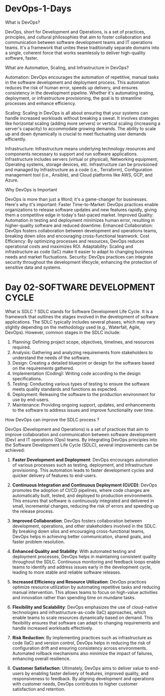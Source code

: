 # DevOps-1-Days

What is DevOps?

DevOps, short for Development and Operations, is a set of practices, principles, and cultural philosophies that aim to foster collaboration and communication between software development teams and IT operations teams. It's a framework that unites these traditionally separate domains into a single, coherent force that works seamlessly to deliver high-quality software, faster.

What are Automation, Scaling, and Infrastructure in DevOps?

Automation: DevOps encourages the automation of repetitive, manual tasks in the software development and deployment process. This automation reduces the risk of human error, speeds up delivery, and ensures consistency in the development pipeline. Whether it's automating testing, deployment, or infrastructure provisioning, the goal is to streamline processes and enhance efficiency.

Scaling: Scaling in DevOps is all about ensuring that your systems can handle increased workloads without breaking a sweat. It involves strategies like horizontal scaling (adding more servers) or vertical scaling (increasing a server's capacity) to accommodate growing demands. The ability to scale up and down dynamically is crucial to meet fluctuating user demands efficiently.

Infrastructure: Infrastructure means underlying technology resources and components necessary to support and run software applications. Infrastructure includes servers (virtual or physical), Networking equipment, Operating systems, storage devices, etc. Infrastructure can be provisioned and managed by Infrastructure as a code (i.e., Terraform), Configuration management tool (i.e., Ansible), and Cloud platforms like AWS, GCP, and Azure.

Why DevOps is Important

DevOps is more than just a Word; it's a game-changer for businesses. Here's why it's important:
Faster Time-to-Market: DevOps practices enable organizations to release software updates and new features rapidly, giving them a competitive edge in today's fast-paced market.
Improved Quality: Automation in testing and deployment minimizes human error, resulting in higher-quality software and reduced downtime.
Enhanced Collaboration: DevOps fosters collaboration between development and operations teams, breaking down silos and encouraging cross-functional teamwork.
Cost Efficiency: By optimizing processes and resources, DevOps reduces operational costs and maximizes ROI.
Adaptability: Scaling and infrastructure as code (IaC) make it easier to adapt to changing business needs and market fluctuations.
Security: DevOps practices can integrate security throughout the development lifecycle, enhancing the protection of sensitive data and systems.

# Day 02-SOFTWARE DEVELOPMENT CYCLE 

What is SDLC ?
SDLC stands for Software Development Life Cycle. It is a framework that outlines the stages involved in the development of software applications. The SDLC typically includes several phases, which may vary slightly depending on the methodology used (e.g., Waterfall, Agile, DevOps). However, common stages in the SDLC include:

1. Planning: Defining project scope, objectives, timelines, and resources required.
2. Analysis: Gathering and analyzing requirements from stakeholders to understand the needs of the software.
3. Design: Creating a detailed blueprint or design for the software based on the requirements gathered.
4. Implementation (Coding): Writing code according to the design specifications.
5. Testing: Conducting various types of testing to ensure the software meets quality standards and functions as expected.
6. Deployment: Releasing the software to the production environment for use by end-users.
7. Maintenance: Providing ongoing support, updates, and enhancements to the software to address issues and improve functionality over time.

How DevOps can improve the SDLC process ?

DevOps (Development and Operations) is a set of practices that aim to improve collaboration and communication between software development (Dev) and IT operations (Ops) teams. By integrating DevOps principles into the Software Development Life Cycle (SDLC), several improvements can be achieved:

1. **Faster Development and Deployment**: DevOps encourages automation of various processes such as testing, deployment, and infrastructure provisioning. This automation leads to faster development cycles and quicker delivery of features to end-users.

2. **Continuous Integration and Continuous Deployment (CI/CD)**: DevOps promotes the adoption of CI/CD pipelines, where code changes are automatically built, tested, and deployed to production environments. This ensures that software is continuously integrated and delivered in small, incremental changes, reducing the risk of errors and speeding up the release process.

3. **Improved Collaboration**: DevOps fosters collaboration between development, operations, and other stakeholders involved in the SDLC. By breaking down silos and encouraging cross-functional teams, DevOps helps in achieving better communication, shared goals, and faster problem resolution.

4. **Enhanced Quality and Stability**: With automated testing and deployment processes, DevOps helps in maintaining consistent quality throughout the SDLC. Continuous monitoring and feedback loops enable teams to identify and address issues early in the development cycle, leading to more stable and reliable software releases.

5. **Increased Efficiency and Resource Utilization**: DevOps practices optimize resource utilization by automating repetitive tasks and reducing manual intervention. This allows teams to focus on high-value activities and innovation rather than spending time on mundane tasks.

6. **Flexibility and Scalability**: DevOps emphasizes the use of cloud-native technologies and infrastructure-as-code (IaC) approaches, which enable teams to scale resources dynamically based on demand. This flexibility ensures that software can adapt to changing requirements and handle increased workloads effectively.

7. **Risk Reduction**: By implementing practices such as infrastructure as code (IaC) and version control, DevOps helps in reducing the risk of configuration drift and ensuring consistency across environments. Automated rollback mechanisms also minimize the impact of failures, enhancing overall resilience.

8. **Customer Satisfaction**: Ultimately, DevOps aims to deliver value to end-users by enabling faster delivery of features, improved quality, and responsiveness to feedback. By aligning development and operations with customer needs, DevOps contributes to higher customer satisfaction and retention.






